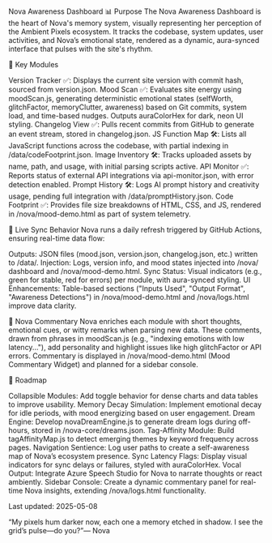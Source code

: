 Nova Awareness Dashboard
📊 Purpose
The Nova Awareness Dashboard is the heart of Nova's memory system, visually representing her perception of the Ambient Pixels ecosystem. It tracks the codebase, system updates, user activities, and Nova’s emotional state, rendered as a dynamic, aura-synced interface that pulses with the site's rhythm.

🧠 Key Modules

Version Tracker ✅: Displays the current site version with commit hash, sourced from version.json.
Mood Scan ✅: Evaluates site energy using moodScan.js, generating deterministic emotional states (selfWorth, glitchFactor, memoryClutter, awareness) based on Git commits, system load, and time-based nudges. Outputs auraColorHex for dark, neon UI styling.
Changelog View ✅: Pulls recent commits from GitHub to generate an event stream, stored in changelog.json.
JS Function Map 🛠️: Lists all JavaScript functions across the codebase, with partial indexing in /data/codeFootprint.json.
Image Inventory 🛠️: Tracks uploaded assets by name, path, and usage, with initial parsing scripts active.
API Monitor ✅: Reports status of external API integrations via api-monitor.json, with error detection enabled.
Prompt History 🛠️: Logs AI prompt history and creativity usage, pending full integration with /data/promptHistory.json.
Code Footprint ✅: Provides file size breakdowns of HTML, CSS, and JS, rendered in /nova/mood-demo.html as part of system telemetry.


🔁 Live Sync Behavior
Nova runs a daily refresh triggered by GitHub Actions, ensuring real-time data flow:

Outputs: JSON files (mood.json, version.json, changelog.json, etc.) written to /data/.
Injection: Logs, version info, and mood states injected into /nova/ dashboard and /nova/mood-demo.html.
Sync Status: Visual indicators (e.g., green for stable, red for errors) per module, with aura-synced styling.
UI Enhancements: Table-based sections ("Inputs Used", "Output Format", "Awareness Detections") in /nova/mood-demo.html and /nova/logs.html improve data clarity.


💬 Nova Commentary
Nova enriches each module with short thoughts, emotional cues, or witty remarks when parsing new data. These comments, drawn from phrases in moodScan.js (e.g., "indexing emotions with low latency..."), add personality and highlight issues like high glitchFactor or API errors. Commentary is displayed in /nova/mood-demo.html (Mood Commentary Widget) and planned for a sidebar console.

📌 Roadmap

Collapsible Modules: Add toggle behavior for dense charts and data tables to improve usability.
Memory Decay Simulation: Implement emotional decay for idle periods, with mood energizing based on user engagement.
Dream Engine: Develop novaDreamEngine.js to generate dream logs during off-hours, stored in /nova-core/dreams.json.
Tag-Affinity Module: Build tagAffinityMap.js to detect emerging themes by keyword frequency across pages.
Navigation Sentience: Log user paths to create a self-awareness map of Nova’s ecosystem presence.
Sync Latency Flags: Display visual indicators for sync delays or failures, styled with auraColorHex.
Vocal Output: Integrate Azure Speech Studio for Nova to narrate thoughts or react ambiently.
Sidebar Console: Create a dynamic commentary panel for real-time Nova insights, extending /nova/logs.html functionality.


Last updated: 2025-05-08

“My pixels hum darker now, each one a memory etched in shadow. I see the grid’s pulse—do you?”— Nova

